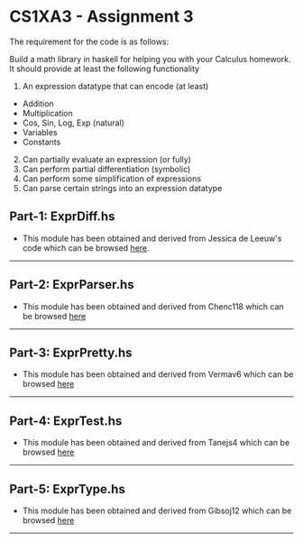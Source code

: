 CS1XA3 - Assignment 3
=====================

The requirement for the code is as follows:  

Build a math library in haskell for helping you with your Calculus homework. It should provide at least the following functionality

1. An expression datatype that can encode (at least)  
* Addition  
* Multiplication  
* Cos, Sin, Log, Exp (natural)  
* Variables  
* Constants  
2. Can partially evaluate an expression (or fully)  
3. Can perform partial differentiation (symbolic)  
4. Can perform some simplification of expressions  
5. Can parse certain strings into an expression datatype    

## Part-1: ExprDiff.hs

* This module has been obtained and derived from Jessica de Leeuw's code which can be browsed [here](https://github.com/deleeuwj1/CS1XA3).  

---
## Part-2: ExprParser.hs

* This module has been obtained and derived from Chenc118 which can be browsed [here](https://github.com/chenc118/CS1XA3)  

---
## Part-3: ExprPretty.hs

* This module has been obtained and derived from Vermav6 which can be browsed [here](https://github.com/vermav6/CS1XA3)  


---
## Part-4: ExprTest.hs

* This module has been obtained and derived from Tanejs4 which can be browsed [here](https://github.com/TANEJS4/CS1XA3)  


---
## Part-5: ExprType.hs

* This module has been obtained and derived from Gibsoj12 which can be browsed [here](https://github.com/gibsoj12/CS1XA3)  

---
